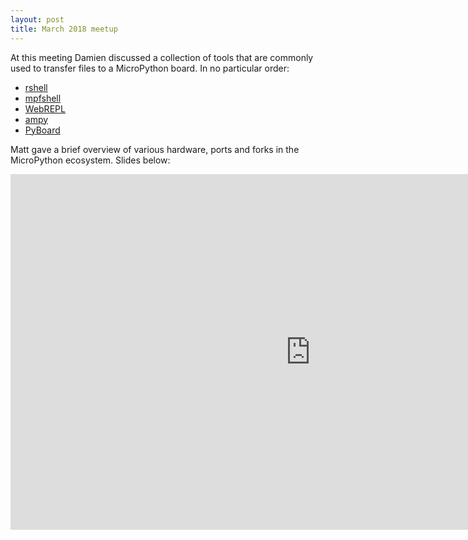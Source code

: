```yaml
---
layout: post
title: March 2018 meetup
---
```


At this meeting Damien discussed a collection of tools that are commonly used to transfer files to a MicroPython board. In no particular order:

* [rshell](https://github.com/dhylands/rshell)
* [mpfshell](https://github.com/wendlers/mpfshell)
* [WebREPL](https://docs.micropython.org/en/latest/esp8266/esp8266/tutorial/repl.html#webrepl-a-prompt-over-wifi)
* [ampy](https://github.com/adafruit/ampy)
* [PyBoard](https://github.com/micropython/micropython/blob/master/tools/pyboard.py)

Matt gave a brief overview of various hardware, ports and forks in the MicroPython ecosystem. Slides below:

<iframe src="https://docs.google.com/presentation/d/e/2PACX-1vQc-M9TzFVmdqrhFaLwQ4XMcq0bhQJbRuwGoO4EeXW-thhlPprCJV4zLYRTltYbavXEoAi6FCFGLAys/embed?start=false&loop=false&delayms=3000" frameborder="0" width="960" height="569" allowfullscreen="true" mozallowfullscreen="true" webkitallowfullscreen="true"></iframe>
